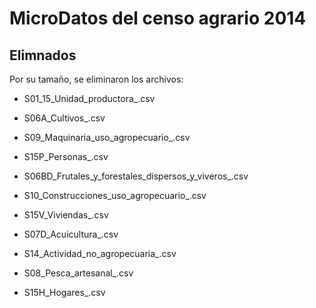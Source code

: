 # MicroDatos del censo agrario 2014

## Elimnados

Por su tamaño, se eliminaron los archivos:

- S01_15_Unidad_productora_.csv

- S06A_Cultivos_.csv
- S09_Maquinaria_uso_agropecuario_.csv
- S15P_Personas_.csv
- S06BD_Frutales_y_forestales_dispersos_y_viveros_.csv
- S10_Construcciones_uso_agropecuario_.csv
- S15V_Viviendas_.csv
- S07D_Acuicultura_.csv
- S14_Actividad_no_agropecuaria_.csv
- S08_Pesca_artesanal_.csv
- S15H_Hogares_.csv





